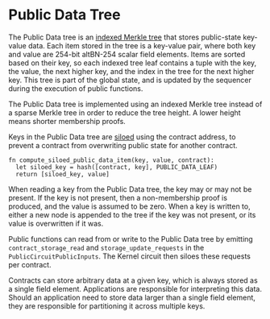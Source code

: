 # Public Data Tree

The Public Data tree is an [indexed Merkle tree](./tree_impls.md#indexed-merkle-trees) that stores public-state key-value data. Each item stored in the tree is a key-value pair, where both key and value are 254-bit altBN-254 scalar field elements. Items are sorted based on their key, so each indexed tree leaf contains a tuple with the key, the value, the next higher key, and the index in the tree for the next higher key. This tree is part of the global state, and is updated by the sequencer during the execution of public functions.

The Public Data tree is implemented using an indexed Merkle tree instead of a sparse Merkle tree in order to reduce the tree height. A lower height means shorter membership proofs.

Keys in the Public Data tree are [siloed](./tree_impls.md#siloing-leaves) using the contract address, to prevent a contract from overwriting public state for another contract.

```
fn compute_siloed_public_data_item(key, value, contract):
  let siloed_key = hash([contract, key], PUBLIC_DATA_LEAF)
  return [siloed_key, value]
```

When reading a key from the Public Data tree, the key may or may not be present. If the key is not present, then a non-membership proof is produced, and the value is assumed to be zero. When a key is written to, either a new node is appended to the tree if the key was not present, or its value is overwritten if it was.

Public functions can read from or write to the Public Data tree by emitting `contract_storage_read` and `storage_update_requests` in the `PublicCircuitPublicInputs`. The Kernel circuit then siloes these requests per contract.

Contracts can store arbitrary data at a given key, which is always stored as a single field element. Applications are responsible for interpreting this data. Should an application need to store data larger than a single field element, they are responsible for partitioning it across multiple keys.
